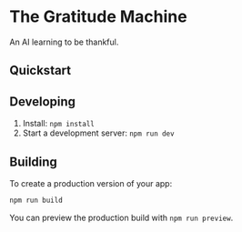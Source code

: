 # The Gratitude Machine

An AI learning to be thankful.

## Quickstart

## Developing

1. Install: `npm install`
1. Start a development server: `npm run dev`

## Building

To create a production version of your app:

```bash
npm run build
```

You can preview the production build with `npm run preview`.
